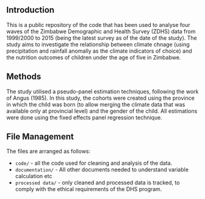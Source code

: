 ## Introduction

This is a public repository of the code that has been used to analyse four waves of the Zimbabwe Demographic and Health Survey (ZDHS) data from 1999/2000 to 2015 
(being the latest survey as of the date of the study). The study aims to investigate the relationship between climate chnage (using precipitation and rainfall anomally 
as the climate indicators of choice) and the nutrition outcomes of children under the age of five in Zimbabwe.

## Methods

The study utilised a pseudo-panel estimation techniques, following the work of Angus (1985). In this study, the cohorts were created using the province in which the 
child was born (to allow merging the climate data that was available only at provincial level) and the gender of the child. All estimations were done using the 
fixed effects panel regression technique. 

## File Management

The files are arranged as follows:

- `code/` - all the code used for cleaning and analysis of the data.
- `documentation/` - All other documents needed to understand variable calculation etc
- `processed data/` - only cleaned and processed data is tracked, to comply with the ethical requirements of the DHS program.
